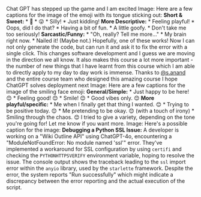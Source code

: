 Chat GPT has stepped up the game and I am excited
Image: Here are a few captions for the image of the emoji with its tongue
sticking out: **Short & Sweet:** * 🤪 * 😜 * Silly! * Just kidding! **More
Descriptive:** * Feeling playful! * Oops, did I do that? * Having a bit of
fun. * A little goofy. * Don't take me too seriously! **Sarcastic/Funny:** *
"Oh, really? Tell me more..." * My brain right now. * Nailed it! (Maybe not.)
Hopefully, one of these works!
Now I can not only generate the code, but can run it and ask it to fix the
error with a single click. This changes software development and I guess we
are moving in the direction we all know. It also makes this course a lot more
important - the number of new things that I have learnt from this course which
I am able to directly apply to my day to day work is immense. Thanks to
[@s.anand](/u/s.anand) and the entire course team who designed this amazing
course
I hope ChatGPT solves deployment next
Image: Here are a few captions for the image of the smiling face emoji:
**General/Simple:** * Just happy to be here! 😊 * Feeling good! 😊 * Smile! 😊 *
Good vibes only. 😊 **More playful/specific:** * Me when I finally get that
thing I wanted. 😊 * Trying to be positive today. 😊 * Me pretending to be okay.
😊 (with a touch of irony) * Smiling through the chaos. 😊 I tried to give a
variety, depending on the tone you're going for! Let me know if you want more.
Image: Here's a possible caption for the image: **Debugging a Python SSL
Issue:** A developer is working on a "Wiki Outline API" using ChatGPT-4o,
encountering a "ModuleNotFoundError: No module named 'ssl'" error. They've
implemented a workaround for SSL configuration by using `certifi` and checking
the `PYTHONHTTPSVERIFY` environment variable, hoping to resolve the issue. The
console output shows the traceback leading to the `ssl` import error within
the `anyio` library, used by the `starlette` framework. Despite the error, the
system reports "Run successfully" which might indicate a discrepancy between
the error reporting and the actual execution of the script.